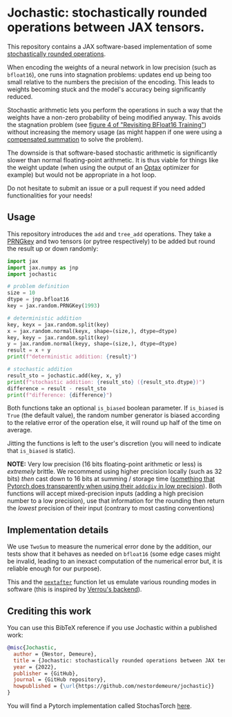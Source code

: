 # Jochastic: stochastically rounded operations between JAX tensors.

This repository contains a JAX software-based implementation of some [stochastically rounded operations](https://nhigham.com/2020/07/07/what-is-stochastic-rounding/).

When encoding the weights of a neural network in low precision (such as `bfloat16`), one runs into stagnation problems: updates end up being too small relative to the numbers the precision of the encoding.
This leads to weights becoming stuck and the model's accuracy being significantly reduced.

Stochastic arithmetic lets you perform the operations in such a way that the weights have a non-zero probability of being modified anyway.
This avoids the stagnation problem (see [figure 4 of "Revisiting BFloat16 Training"](https://arxiv.org/abs/2010.06192)) without increasing the memory usage (as might happen if one were using a [compensated summation](https://github.com/nestordemeure/pairArithmetic) to solve the problem).

The downside is that software-based stochastic arithmetic is significantly slower than normal floating-point arithmetic.
It is thus viable for things like the weight update (when using the output of an [Optax](https://github.com/deepmind/optax) optimizer for example) but would not be appropriate in a hot loop.

Do not hesitate to submit an issue or a pull request if you need added functionalities for your needs!

## Usage

This repository introduces the `add` and `tree_add` operations.
They take a [PRNGkey](https://jax.readthedocs.io/en/latest/_autosummary/jax.random.PRNGKey.html) and two tensors (or pytree respectively) to be added but round the result up or down randomly:

```python
import jax
import jax.numpy as jnp
import jochastic

# problem definition
size = 10
dtype = jnp.bfloat16
key = jax.random.PRNGKey(1993)

# deterministic addition
key, keyx = jax.random.split(key)
x = jax.random.normal(keyx, shape=(size,), dtype=dtype)
key, keyy = jax.random.split(key)
y = jax.random.normal(keyy, shape=(size,), dtype=dtype)
result = x + y
print(f"deterministic addition: {result}")

# stochastic addition
result_sto = jochastic.add(key, x, y)
print(f"stochastic addition: {result_sto} ({result_sto.dtype})")
difference = result - result_sto
print(f"difference: {difference}")
```

Both functions take an optional `is_biased` boolean parameter.
If `is_biased` is `True` (the default value), the random number generator is biased according to the relative error of the operation
else, it will round up half of the time on average.

Jitting the functions is left to the user's discretion (you will need to indicate that `is_biased` is static).

**NOTE:**
Very low precision (16 bits floating-point arithmetic or less) is *extremely* brittle.
We recommend using higher precision locally (such as 32 bits) *then* cast down to 16 bits at summing / storage time ([something that Pytorch does transparently when using their `addcdiv` in low precision](https://github.com/pytorch/pytorch/blob/12382f0a38f8199bc74aee701465e847f368e6de/aten/src/ATen/native/cuda/PointwiseOpsKernel.cu?fbclid=IwAR0SdS6mVAGN0TB_TAdKt0WVWWjxiBkmP6Inj9lYH8oB68wjsbQzinlH-xY#L92)).
Both functions will accept mixed-precision inputs (adding a high precision number to a low precision), use that information for the rounding then return the *lowest* precision of their input (contrary to most casting conventions)

## Implementation details

We use `TwoSum` to measure the numerical error done by the addition, our tests show that it behaves as needed on `bfloat16` (some edge cases might be invalid, leading to an inexact computation of the numerical error but, it is reliable enough for our purpose).

This and the [`nextafter`](https://jax.readthedocs.io/en/latest/_autosummary/jax.numpy.nextafter.html) function let us emulate various rounding modes in software (this is inspired by [Verrou's backend](https://github.com/edf-hpc/verrou)).

## Crediting this work

You can use this BibTeX reference if you use Jochastic within a published work:

```bibtex
@misc{Jochastic,
  author = {Nestor, Demeure},
  title = {Jochastic: stochastically rounded operations between JAX tensors.},
  year = {2022},
  publisher = {GitHub},
  journal = {GitHub repository},
  howpublished = {\url{https://github.com/nestordemeure/jochastic}}
}
```

You will find a Pytorch implementation called StochasTorch [here](https://github.com/nestordemeure/stochastorch).
